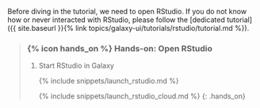 Before diving in the tutorial, we need to open RStudio. If you do not know how or never interacted with RStudio, please follow the [dedicated tutorial]({{ site.baseurl }}{% link topics/galaxy-ui/tutorials/rstudio/tutorial.md %}).

> ### {% icon hands_on %} Hands-on: Open RStudio
>
> 1. Start RStudio in Galaxy
>
>    {% include snippets/launch_rstudio.md %}
>
>    {% include snippets/launch_rstudio_cloud.md %}
{: .hands_on}